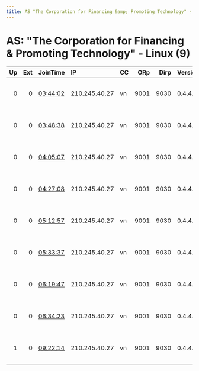 ```yaml
---
title: AS "The Corporation for Financing &amp; Promoting Technology" - Linux (9)
---
```


# AS: "The Corporation for Financing &amp; Promoting Technology" - Linux (9)

|   Up |   Ext | JoinTime                                                                                            | IP            | CC   |   ORp |   Dirp | Version   | Contact                      | Nickname   |   eFamMembers |
|-----:|------:|:----------------------------------------------------------------------------------------------------|:--------------|:-----|------:|-------:|:----------|:-----------------------------|:-----------|--------------:|
|    0 |     0 | [03:44:02](https://metrics.torproject.org/rs.html#details/DB56E0923F2A17E6D6E0B72DEF4D3007ADBADCD1) | 210.245.40.27 | vn   |  9001 |   9030 | 0.4.4.5   | Nguyen Quang Minh &lt;tor AT | FreshRelay |             1 |
|    0 |     0 | [03:48:38](https://metrics.torproject.org/rs.html#details/2FE795E5008D97C61C620E99753DD683B54ED63E) | 210.245.40.27 | vn   |  9001 |   9030 | 0.4.4.5   | Nguyen Quang Minh &lt;tor AT | FreshRelay |             1 |
|    0 |     0 | [04:05:07](https://metrics.torproject.org/rs.html#details/116945F214BDFCC7637C5F75D27932C792945EF1) | 210.245.40.27 | vn   |  9001 |   9030 | 0.4.4.5   | Nguyen Quang Minh &lt;tor AT | FreshRelay |             1 |
|    0 |     0 | [04:27:08](https://metrics.torproject.org/rs.html#details/613410ECF0EFBD1C65D77AB7CAF0BD1C879083B8) | 210.245.40.27 | vn   |  9001 |   9030 | 0.4.4.5   | Nguyen Quang Minh &lt;tor AT | FreshRelay |             1 |
|    0 |     0 | [05:12:57](https://metrics.torproject.org/rs.html#details/45A1AD52FE1845BF4FEE99B17894EC3DFED8A0BD) | 210.245.40.27 | vn   |  9001 |   9030 | 0.4.4.5   | Nguyen Quang Minh &lt;tor AT | FreshRelay |             1 |
|    0 |     0 | [05:33:37](https://metrics.torproject.org/rs.html#details/39499D7EB5F122CE9629EB886189098C1BF65BDB) | 210.245.40.27 | vn   |  9001 |   9030 | 0.4.4.5   | Nguyen Quang Minh &lt;tor AT | FreshRelay |             1 |
|    0 |     0 | [06:19:47](https://metrics.torproject.org/rs.html#details/A0D8CD9FB789D12AFECB1D4D54B630605956951D) | 210.245.40.27 | vn   |  9001 |   9030 | 0.4.4.5   | Nguyen Quang Minh &lt;tor AT | FreshRelay |             1 |
|    0 |     0 | [06:34:23](https://metrics.torproject.org/rs.html#details/0A47395E26B73C1B57A0E510D6F67D11EBFE4F27) | 210.245.40.27 | vn   |  9001 |   9030 | 0.4.4.5   | Nguyen Quang Minh &lt;tor AT | FreshRelay |             1 |
|    1 |     0 | [09:22:14](https://metrics.torproject.org/rs.html#details/E727B3CE0E1DDC65D6084A667A58EEAA648F5047) | 210.245.40.27 | vn   |  9001 |   9030 | 0.4.4.5   | Nguyen Quang Minh &lt;tor AT | FreshRelay |             1 |
